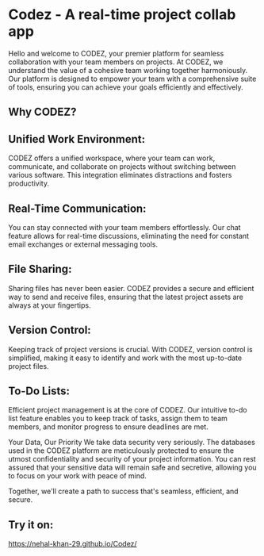# Codez - A real-time project collab app

Hello and welcome to CODEZ, your premier platform for seamless collaboration with your team members on projects. At CODEZ, we understand the value of a cohesive team working together harmoniously. Our platform is designed to empower your team with a comprehensive suite of tools, ensuring you can achieve your goals efficiently and effectively.

## Why CODEZ?

## Unified Work Environment:
CODEZ offers a unified workspace, where your team can work, communicate, and collaborate on projects without switching between various software. This integration eliminates distractions and fosters productivity.

## Real-Time Communication:
You can stay connected with your team members effortlessly. Our chat feature allows for real-time discussions, eliminating the need for constant email exchanges or external messaging tools.

## File Sharing:
Sharing files has never been easier. CODEZ provides a secure and efficient way to send and receive files, ensuring that the latest project assets are always at your fingertips.

## Version Control:
Keeping track of project versions is crucial. With CODEZ, version control is simplified, making it easy to identify and work with the most up-to-date project files.

## To-Do Lists:
Efficient project management is at the core of CODEZ. Our intuitive to-do list feature enables you to keep track of tasks, assign them to team members, and monitor progress to ensure deadlines are met.

Your Data, Our Priority We take data security very seriously. The databases used in the CODEZ platform are meticulously protected to ensure the utmost confidentiality and security of your project information. You can rest assured that your sensitive data will remain safe and secretive, allowing you to focus on your work with peace of mind.

Together, we'll create a path to success that's seamless, efficient, and secure.

## Try it on: 
https://nehal-khan-29.github.io/Codez/
